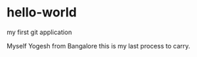 # hello-world
my first git application

Myself Yogesh from Bangalore
this is my last process to carry.
